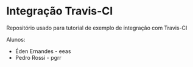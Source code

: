 # Integração Travis-CI 

Repositório usado para tutorial de exemplo de integração com Travis-CI

Alunos:
 * Éden Ernandes - eeas
 * Pedro Rossi - pgrr
